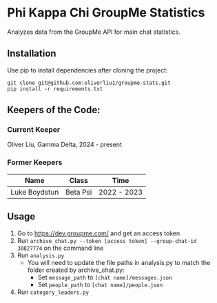 # Phi Kappa Chi GroupMe Statistics

Analyzes data from the GroupMe API for main chat statistics.

## Installation

Use pip to install dependencies after cloning the project:

```
git clone git@github.com:oliverliu1/groupme-stats.git
pip install -r requirements.txt
```

## Keepers of the Code:

### Current Keeper
Oliver Liu, Gamma Delta, 2024 - present

### Former Keepers
| Name | Class | Time |
| --- | --- | --- |
| Luke Boydstun | Beta Psi | 2022 - 2023 |

## Usage
1. Go to https://dev.groupme.com/ and get an access token
2. Run `archive_chat.py --token [access token] --group-chat-id 30827774` on the command line
3. Run `analysis.py`
    - You will need to update the file paths in analysis.py to match the folder created by archive_chat.py:
        - Set `message_path` to `[chat name]/messages.json`
        - Set `people_path` to `[chat name]/people.json`
4. Run `category_leaders.py`













